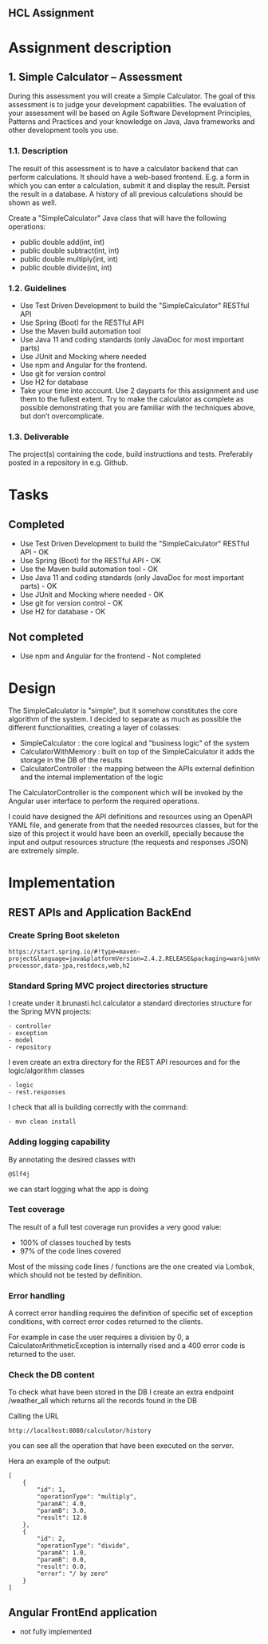 HCL Assignment
---


# Assignment description

## 1. Simple Calculator – Assessment

During this assessment you will create a Simple Calculator. The goal of this assessment is to judge your development capabilities. The evaluation of your assessment will be based on Agile Software Development Principles, Patterns and Practices and your knowledge on Java, Java frameworks and other development tools you use.


### 1.1. Description

The result of this assessment is to have a calculator backend that can perform calculations. It should have a web-based frontend. E.g. a form in which you can enter a calculation, submit it and display the result. Persist the result in a database. A history of all previous calculations should be shown as well.

Create a "SimpleCalculator"  Java class that will have the following operations:

- public double add(int, int)
- public double subtract(int, int)
- public double multiply(int, int)
- public double divide(int, int)



### 1.2. Guidelines

- Use Test Driven Development to build the "SimpleCalculator" RESTful API
- Use Spring (Boot) for the RESTful API
- Use the Maven build automation tool
- Use Java 11 and coding standards (only JavaDoc for most important parts)
- Use JUnit and Mocking where needed
- Use npm and Angular for the frontend.
- Use git for version control
- Use H2 for database
- Take your time into account. Use 2 dayparts for this assignment and use them to the fullest extent. Try to make the calculator as complete as possible demonstrating that you are familiar with the techniques above, but don’t overcomplicate.


### 1.3. Deliverable

The project(s) containing the code, build instructions and tests. Preferably posted in a repository in e.g. Github.




# Tasks

## Completed
- Use Test Driven Development to build the "SimpleCalculator" RESTful API - OK
- Use Spring (Boot) for the RESTful API - OK
- Use the Maven build automation tool - OK
- Use Java 11 and coding standards (only JavaDoc for most important parts) - OK
- Use JUnit and Mocking where needed - OK
- Use git for version control - OK
- Use H2 for database - OK

## Not completed
- Use npm and Angular for the frontend - Not completed

# Design

The SimpleCalculator is "simple", but it somehow constitutes the core algorithm of the system.
I decided to separate as much as possible the different functionalities, creating a layer of colasses:

- SimpleCalculator : the core logical and "business logic" of the system
- CalculatorWithMemory : built on top of the SimpleCalculator it adds the storage in the DB of the results
- CalculatorController : the mapping between the APIs external definition and the internal implementation of the logic 

The CalculatorController is the component which will be invoked by the Angular user interface to perform the required operations.

I could have designed the API definitions and resources using an OpenAPI YAML file, 
and generate from that the needed resources classes, 
but for the size of this project it would have been an overkill, specially because the input and output resources structure (the requests and responses JSON) are extremely simple.


# Implementation

## REST APIs and Application BackEnd

### Create Spring Boot skeleton

    https://start.spring.io/#!type=maven-project&language=java&platformVersion=2.4.2.RELEASE&packaging=war&jvmVersion=11&groupId=it.brunasti.hcl&artifactId=calculator&name=Calculator&description=HCL%20Calculator%20Coding%20Assignment&packageName=it.brunasti.hcl.calculator&dependencies=devtools,lombok,configuration-processor,data-jpa,restdocs,web,h2

### Standard Spring MVC project directories structure

I create under it.brunasti.hcl.calculator a standard directories structure for the Spring MVN projects:

    - controller
    - exception
    - model
    - repository

I even create an extra directory for the REST API resources and for the logic/algorithm classes

    - logic
    - rest.responses

I check that all is building correctly with the command:

    - mvn clean install

### Adding logging capability

By annotating the desired classes with

    @Slf4j

we can start logging what the app is doing


### Test coverage

The result of a full test coverage run provides a very good value:

- 100% of classes touched by tests
- 97% of the code lines covered

Most of the missing code lines / functions are the one created via Lombok, which should not be tested by definition.


### Error handling

A correct error handling requires the definition of specific set of exception conditions, with correct error codes returned to the clients.

For example in case the user requires a division by 0, a CalculatorArithmeticException is internally rised and a 400 error code is returned to the user.


### Check the DB content

To check what have been stored in the DB I create an extra endpoint /weather_all which returns all the records found in the DB

Calling the URL

    http://localhost:8080/calculator/history

you can see all the operation that have been executed on the server.

Hera an example of the output:

    [ 
        {
            "id": 1,
            "operationType": "multiply",
            "paramA": 4.0,
            "paramB": 3.0,
            "result": 12.0
        },
        {
            "id": 2,
            "operationType": "divide",
            "paramA": 1.0,
            "paramB": 0.0,
            "result": 0.0,
            "error": "/ by zero"
        }
    ]



## Angular FrontEnd application

- not fully implemented